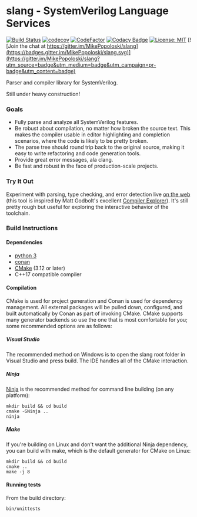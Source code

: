 slang - SystemVerilog Language Services
=======================================
[![Build Status](https://dev.azure.com/mike0815/slang/_apis/build/status/MikePopoloski.slang?branchName=master)](https://dev.azure.com/mike0815/slang/_build/latest?definitionId=1&branchName=master)
[![codecov](https://codecov.io/gh/MikePopoloski/slang/branch/master/graph/badge.svg)](https://codecov.io/gh/MikePopoloski/slang)
[![CodeFactor](https://www.codefactor.io/repository/github/mikepopoloski/slang/badge)](https://www.codefactor.io/repository/github/mikepopoloski/slang)
[![Codacy Badge](https://api.codacy.com/project/badge/Grade/871ccaa66efd4a9c9e109f44106bf498)](https://www.codacy.com/app/MikePopoloski/slang?utm_source=github.com&amp;utm_medium=referral&amp;utm_content=MikePopoloski/slang&amp;utm_campaign=Badge_Grade)
[![License: MIT](https://img.shields.io/badge/License-MIT-yellow.svg)](https://github.com/MikePopoloski/slang/blob/master/LICENSE)
[![Join the chat at https://gitter.im/MikePopoloski/slang](https://badges.gitter.im/MikePopoloski/slang.svg)](https://gitter.im/MikePopoloski/slang?utm_source=badge&utm_medium=badge&utm_campaign=pr-badge&utm_content=badge)

Parser and compiler library for SystemVerilog.

Still under heavy construction!

### Goals
* Fully parse and analyze all SystemVerilog features.
* Be robust about compilation, no matter how broken the source text. This makes the compiler usable in editor highlighting and completion scenarios, where the code is likely to be pretty broken.
* The parse tree should round trip back to the original source, making it easy to write refactoring and code generation tools.
* Provide great error messages, ala clang.
* Be fast and robust in the face of production-scale projects.

### Try It Out
Experiment with parsing, type checking, and error detection live [on the web](http://sv-lang.com/) (this tool is inspired by Matt Godbolt's excellent [Compiler Explorer](https://godbolt.org/)). It's still pretty rough but useful for exploring the interactive behavior of the toolchain.

### Build Instructions

#### Dependencies
- [python 3](https://www.python.org/)
- [conan](https://conan.io/)
- [CMake](https://cmake.org/) (3.12 or later)
- C++17 compatible compiler

#### Compilation
CMake is used for project generation and Conan is used for dependency management. All external packages will be pulled down, configured, and built automatically by Conan as part of invoking CMake. CMake supports many generator backends so use the one that is most comfortable for you; some recommended options are as follows:

##### Visual Studio
The recommended method on Windows is to open the slang root folder in Visual Studio and press build. The IDE handles all of the CMake interaction.

##### Ninja
[Ninja](https://ninja-build.org/) is the recommended method for command line building (on any platform):
```
mkdir build && cd build
cmake -GNinja ..
ninja
```

##### Make
If you're building on Linux and don't want the additional Ninja dependency, you can build with make, which is the default generator for CMake on Linux:
```
mkdir build && cd build
cmake ..
make -j 8
```

#### Running tests
From the build directory:
```
bin/unittests
```

